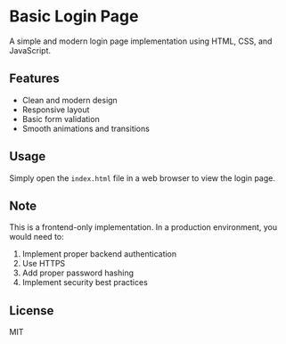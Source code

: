 # Basic Login Page

A simple and modern login page implementation using HTML, CSS, and JavaScript.

## Features

- Clean and modern design
- Responsive layout
- Basic form validation
- Smooth animations and transitions

## Usage

Simply open the `index.html` file in a web browser to view the login page.

## Note

This is a frontend-only implementation. In a production environment, you would need to:

1. Implement proper backend authentication
2. Use HTTPS
3. Add proper password hashing
4. Implement security best practices

## License

MIT